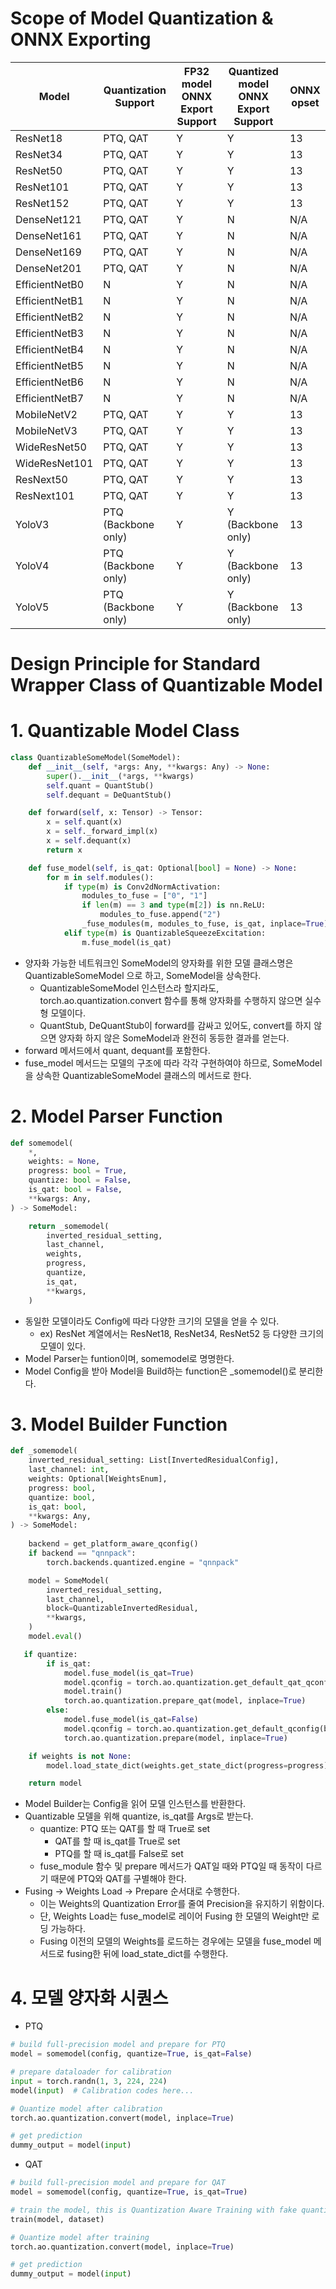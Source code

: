 # Scope of Model Quantization & ONNX Exporting

| Model | Quantization Support | FP32 model ONNX Export Support | Quantized model ONNX Export Support | ONNX opset |
| --- | --- | --- | --- | --- |
| ResNet18 | PTQ, QAT | Y | Y | 13 |
| ResNet34 | PTQ, QAT | Y | Y | 13 |
| ResNet50 | PTQ, QAT | Y | Y | 13 |
| ResNet101 | PTQ, QAT | Y | Y | 13 |
| ResNet152 | PTQ, QAT | Y | Y | 13 |
| DenseNet121 | PTQ, QAT | Y | N | N/A |
| DenseNet161 | PTQ, QAT | Y | N | N/A |
| DenseNet169 | PTQ, QAT | Y | N | N/A |
| DenseNet201 | PTQ, QAT | Y | N | N/A |
| EfficientNetB0 | N | Y | N | N/A |
| EfficientNetB1 | N | Y | N | N/A |
| EfficientNetB2 | N | Y | N | N/A |
| EfficientNetB3 | N | Y | N | N/A |
| EfficientNetB4 | N | Y | N | N/A |
| EfficientNetB5 | N | Y | N | N/A |
| EfficientNetB6 | N | Y | N | N/A |
| EfficientNetB7 | N | Y | N | N/A |
| MobileNetV2 | PTQ, QAT | Y | Y | 13 |
| MobileNetV3 | PTQ, QAT | Y | Y | 13 |
| WideResNet50 | PTQ, QAT | Y | Y | 13 |
| WideResNet101 | PTQ, QAT | Y | Y | 13 |
| ResNext50 | PTQ, QAT | Y | Y | 13 |
| ResNext101 | PTQ, QAT | Y | Y | 13 |
| YoloV3 | PTQ (Backbone only) | Y | Y (Backbone only) | 13 |
| YoloV4 | PTQ (Backbone only) | Y | Y (Backbone only) | 13 |
| YoloV5 | PTQ (Backbone only) | Y | Y (Backbone only) | 13 |

# Design Principle for Standard Wrapper Class of Quantizable Model

# 1. Quantizable Model Class

```python
class QuantizableSomeModel(SomeModel):
    def __init__(self, *args: Any, **kwargs: Any) -> None:
        super().__init__(*args, **kwargs)
        self.quant = QuantStub()
        self.dequant = DeQuantStub()

    def forward(self, x: Tensor) -> Tensor:
        x = self.quant(x)
        x = self._forward_impl(x)
        x = self.dequant(x)
        return x

    def fuse_model(self, is_qat: Optional[bool] = None) -> None:
        for m in self.modules():
            if type(m) is Conv2dNormActivation:
                modules_to_fuse = ["0", "1"]
                if len(m) == 3 and type(m[2]) is nn.ReLU:
                    modules_to_fuse.append("2")
                _fuse_modules(m, modules_to_fuse, is_qat, inplace=True)
            elif type(m) is QuantizableSqueezeExcitation:
                m.fuse_model(is_qat)
```

- 양자화 가능한 네트워크인 SomeModel의 양자화를 위한 모델 클래스명은 QuantizableSomeModel 으로 하고, SomeModel을 상속한다.
    - QuantizableSomeModel 인스턴스라 할지라도, torch.ao.quantization.convert 함수를 통해 양자화를 수행하지 않으면 실수형 모델이다.
    - QuantStub, DeQuantStub이 forward를 감싸고 있어도, convert를 하지 않으면 양자화 하지 않은 SomeModel과 완전히 동등한 결과를 얻는다.
- forward 메서드에서 quant, dequant를 포함한다.
- fuse_model 메서드는 모델의 구조에 따라 각각 구현하여야 하므로, SomeModel을 상속한 QuantizableSomeModel 클래스의 메서드로 한다.

# 2. Model Parser Function

```python
def somemodel(
    *,
    weights: = None,
    progress: bool = True,
    quantize: bool = False,
    is_qat: bool = False,
    **kwargs: Any,
) -> SomeModel:

    return _somemodel(
        inverted_residual_setting,
        last_channel,
        weights,
        progress,
        quantize,
        is_qat,
        **kwargs,
    )
```

- 동일한 모델이라도 Config에 따라 다양한 크기의 모델을 얻을 수 있다.
    - ex) ResNet 계열에서는 ResNet18, ResNet34, ResNet52 등 다양한 크기의 모델이 있다.
- Model Parser는 funtion이며, somemodel로 명명한다.
- Model Config을 받아 Model을 Build하는 function은 _somemodel()로 분리한다.

# 3. Model Builder Function

```python
def _somemodel(
    inverted_residual_setting: List[InvertedResidualConfig],
    last_channel: int,
    weights: Optional[WeightsEnum],
    progress: bool,
    quantize: bool,
    is_qat: bool,
    **kwargs: Any,
) -> SomeModel:
		
    backend = get_platform_aware_qconfig()
    if backend == "qnnpack":
        torch.backends.quantized.engine = "qnnpack"

    model = SomeModel(
        inverted_residual_setting,
        last_channel,
        block=QuantizableInvertedResidual,
        **kwargs,
    )
    model.eval()

   if quantize:
        if is_qat:
            model.fuse_model(is_qat=True)
            model.qconfig = torch.ao.quantization.get_default_qat_qconfig(backend)
            model.train()
            torch.ao.quantization.prepare_qat(model, inplace=True)
        else:
            model.fuse_model(is_qat=False)
            model.qconfig = torch.ao.quantization.get_default_qconfig(backend)
            torch.ao.quantization.prepare(model, inplace=True)

    if weights is not None:
        model.load_state_dict(weights.get_state_dict(progress=progress))

    return model
```

- Model Builder는 Config을 읽어 모델 인스턴스를 반환한다.
- Quantizable 모델을 위해 quantize, is_qat를 Args로 받는다.
    - quantize: PTQ 또는 QAT를 할 때 True로 set
        - QAT를 할 때 is_qat를 True로 set
        - PTQ를 할 때 is_qat를 False로 set
    - fuse_module 함수 및 prepare 메서드가 QAT일 때와 PTQ일 때 동작이 다르기 때문에 PTQ와 QAT를 구별해야 한다.
- Fusing → Weights Load → Prepare 순서대로 수행한다.
    - 이는 Weights의 Quantization Error를 줄여 Precision을 유지하기 위함이다.
    - 단, Weights Load는 fuse_model로 레이어 Fusing 한 모델의 Weight만 로딩 가능하다.
    - Fusing 이전의 모델의 Weights를 로드하는 경우에는 모델을 fuse_model 메서드로 fusing한 뒤에 load_state_dict를 수행한다.

# 4. 모델 양자화 시퀀스

- PTQ

```python
# build full-precision model and prepare for PTQ
model = somemodel(config, quantize=True, is_qat=False)

# prepare dataloader for calibration
input = torch.randn(1, 3, 224, 224)
model(input)  # Calibration codes here...

# Quantize model after calibration
torch.ao.quantization.convert(model, inplace=True)

# get prediction
dummy_output = model(input)
```

- QAT

```python
# build full-precision model and prepare for QAT
model = somemodel(config, quantize=True, is_qat=True)

# train the model, this is Quantization Aware Training with fake quantization observers
train(model, dataset)

# Quantize model after training
torch.ao.quantization.convert(model, inplace=True)

# get prediction
dummy_output = model(input)
```